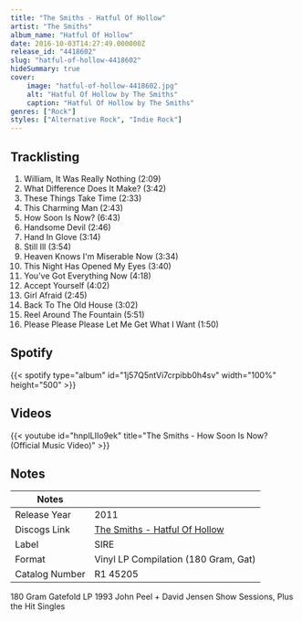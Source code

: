 ```yaml
---
title: "The Smiths - Hatful Of Hollow"
artist: "The Smiths"
album_name: "Hatful Of Hollow"
date: 2016-10-03T14:27:49.000000Z
release_id: "4418602"
slug: "hatful-of-hollow-4418602"
hideSummary: true
cover:
    image: "hatful-of-hollow-4418602.jpg"
    alt: "Hatful Of Hollow by The Smiths"
    caption: "Hatful Of Hollow by The Smiths"
genres: ["Rock"]
styles: ["Alternative Rock", "Indie Rock"]
---
```


## Tracklisting
1. William, It Was Really Nothing (2:09)
2. What Difference Does It Make? (3:42)
3. These Things Take Time (2:33)
4. This Charming Man (2:43)
5. How Soon Is Now? (6:43)
6. Handsome Devil (2:46)
7. Hand In Glove (3:14)
8. Still Ill (3:54)
9. Heaven Knows I'm Miserable Now (3:34)
10. This Night Has Opened My Eyes (3:40)
11. You've Got Everything Now (4:18)
12. Accept Yourself (4:02)
13. Girl Afraid (2:45)
14. Back To The Old House (3:02)
15. Reel Around The Fountain (5:51)
16. Please Please Please Let Me Get What I Want (1:50)


## Spotify
{{< spotify type="album" id="1j57Q5ntVi7crpibb0h4sv" width="100%" height="500" >}}



## Videos
{{< youtube id="hnpILIIo9ek" title="The Smiths - How Soon Is Now? (Official Music Video)" >}}

## Notes
| Notes          |             |
| ---------------| ----------- |
| Release Year   | 2011 |
| Discogs Link   | [The Smiths - Hatful Of Hollow](https://www.discogs.com/release/4418602-The-Smiths-Hatful-Of-Hollow) |
| Label          | SIRE |
| Format         | Vinyl LP Compilation (180 Gram, Gat) |
| Catalog Number | R1 45205 |

180 Gram Gatefold LP
1993 John Peel + David Jensen Show Sessions, Plus the Hit Singles

